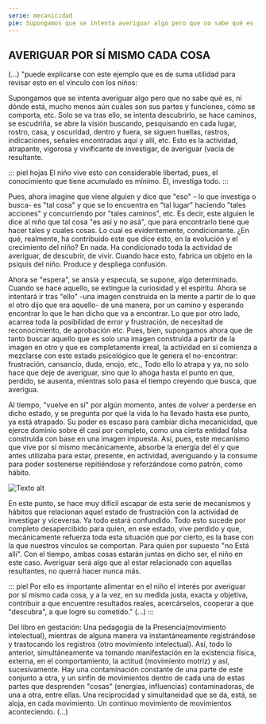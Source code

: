 ```yaml
---
serie: mecanicidad
pie: Supongamos que se intenta averiguar algo pero que no sabe qué es
---
```


## AVERIGUAR POR SÍ MISMO CADA COSA

(…) "puede explicarse con este ejemplo que es de suma utilidad para revisar esto en el vínculo con los niños:

Supongamos que se intenta averiguar algo pero que no sabe qué es, ni dónde está, mucho menos aún cuáles son sus partes y funciones, cómo se comporta, etc. Solo se va tras ello, se intenta descubrirlo, se hace caminos, se escudriña, se abre la visión buscando, pesquisando en cada lugar, rostro, casa, y oscuridad, dentro y fuera, se siguen huellas, rastros, indicaciones, señales encontradas aquí y allí, etc. Esto es la actividad, atrapante, vigorosa y vivificante de investigar, de averiguar (vacía de resultante.

::: piel hojas
El niño vive esto con considerable libertad, pues, el conocimiento que tiene acumulado es mínimo. Él, investiga todo.
:::

Pues, ahora imagine que viene alguien y dice que "eso" – lo que investiga o busca- es "tal cosa" y que se lo encuentra en "tal lugar" haciendo "tales acciones" y concurriendo por "tales caminos", etc. Es decir, este alguien le dice al niño que tal cosa "es así y no asá", que para encontrarlo tiene que hacer tales y cuales cosas. Lo cual es evidentemente, condicionante. ¿En qué, realmente, ha contribuido este que dice esto, en la evolución y el crecimiento del niño? En nada. Ha condicionado toda la actividad de averiguar, de descubrir, de vivir. Cuando hace esto, fabrica un objeto en la psiquis del niño. Produce y despliega confusión.

Ahora se "espera", se ansía y especula, se supone, algo determinado. Cuando se hace aquello, se extingue la curiosidad y el espíritu. Ahora se intentará ir tras "ello" -una imagen construida en la mente a partir de lo que el otro dijo que era aquello- de una manera, por un camino y esperando encontrar lo que le han dicho que va a encontrar. Lo que por otro lado, acarrea toda la posibilidad de error y frustración, de necesitad de reconocimiento, de aprobación etc.
Pues, bien, supongamos ahora que de tanto buscar aquello que es solo una imagen construida a partir de la imagen en otro y que es completamente irreal, la actividad en sí comienza a mezclarse con este estado psicológico que le genera el no-encontrar: frustración, cansancio, duda, enojo, etc., Todo ello lo atrapa y ya, no solo hace que deje de averiguar, sino que lo ahoga hasta el punto en que, perdido, se ausenta, mientras solo pasa el tiempo creyendo que busca, que averigua.

Al tiempo, "vuelve en sí" por algún momento, antes de volver a perderse en dicho estado, y se pregunta por qué la vida lo ha llevado hasta ese punto, ya está atrapado. Su poder es escaso para cambiar dicha mecanicidad, que ejerce dominio sobre él casi por completo, como una cierta entidad falsa construida con base en una imagen impuesta. Así, pues, este mecanismo que vive por sí mismo mecánicamente, absorbe la energía del él y que antes utilizaba para estar, presente, en actividad, averiguando y la consume para poder sostenerse repitiéndose y reforzándose como patrón, como hábito.


![Texto alt](/img/IMG_4467.JPG)


En este punto, se hace muy difícil escapar de esta serie de mecanismos y hábitos que relacionan aquel estado de frustración con la actividad de investigar y viceversa. Ya todo estará confundido. Todo esto sucede por completo desapercibido para quien, en ese estado, vive perdido y que, mecánicamente refuerza toda esta situación que por cierto, es la base con la que nuestros vínculos se comportan. Para quien por supuesto "no Está allí". Con el tiempo, ambas cosas estarán juntas en dicho ser, el niño en este caso. Averiguar será algo que al estar relacionado con aquellas resultantes, no querrá hacer nunca más.

::: piel
Por ello es importante alimentar en el niño el interés por averiguar por sí mismo cada cosa, y a la vez, en su medida justa, exacta y objetiva, contribuir a que encuentre resultados reales, acercárselos, cooperar a que "descubra", a que logre su cometido." (…)
:::

Del libro en gestación: Una pedagogía de la Presencia(movimiento intelectual), mientras de alguna manera va instantáneamente registrándose y trastocando los registros (otro movimiento intelectual). Así, todo lo anterior, simultáneamente va tomando manifestación en la existencia física, externa, en el comportamiento, la actitud (movimiento motriz) y así, sucesivamente. Hay una contaminación constante de una parte de este conjunto a otra, y un sinfín de movimientos dentro de cada una de estas partes que desprenden "cosas" (energías, influencias) contaminadoras, de una a otra, entre ellas.
Una reciprocidad y simultaneidad que se da, está, se aloja, en cada movimiento.
Un continuo movimiento de movimientos aconteciendo. (...)

